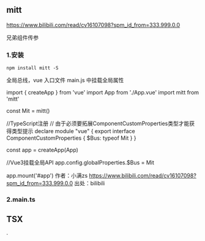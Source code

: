 ## mitt

https://www.bilibili.com/read/cv16107098?spm_id_from=333.999.0.0

兄弟组件传参

### 1.安装

`npm install mitt -S`

全局总线，vue 入口文件 main.js 中挂载全局属性

import { createApp } from 'vue'
import App from './App.vue'
import mitt from 'mitt'

const Mit = mitt()

//TypeScript注册
// 由于必须要拓展ComponentCustomProperties类型才能获得类型提示
declare module "vue" {
    export interface ComponentCustomProperties {
        $Bus: typeof Mit
    }
}

const app = createApp(App)

//Vue3挂载全局API
app.config.globalProperties.$Bus = Mit

app.mount('#app') 作者：小满zs https://www.bilibili.com/read/cv16107098?spm_id_from=333.999.0.0 出处：bilibili

### 2.main.ts

## TSX

·

